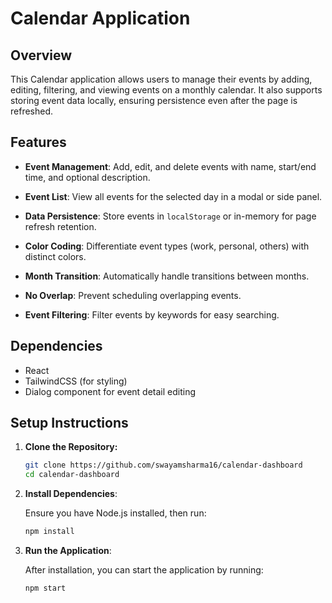 # Calendar Application

## Overview

This Calendar application allows users to manage their events by adding, editing, filtering, and viewing events on a monthly calendar. It also supports storing event data locally, ensuring persistence even after the page is refreshed.

## Features

- **Event Management**: Add, edit, and delete events with name, start/end time, and optional description.
- **Event List**: View all events for the selected day in a modal or side panel.

- **Data Persistence**: Store events in `localStorage` or in-memory for page refresh retention.

- **Color Coding**: Differentiate event types (work, personal, others) with distinct colors.

- **Month Transition**: Automatically handle transitions between months.

- **No Overlap**: Prevent scheduling overlapping events.

- **Event Filtering**: Filter events by keywords for easy searching.

## Dependencies

- React
- TailwindCSS (for styling)
- Dialog component for event detail editing

## Setup Instructions

1. **Clone the Repository:**

   ```bash
   git clone https://github.com/swayamsharma16/calendar-dashboard
   cd calendar-dashboard
   ```

2. **Install Dependencies**:

   Ensure you have Node.js installed, then run:

   ```bash
   npm install
   ```

3. **Run the Application**:

   After installation, you can start the application by running:

   ```bash
   npm start
   ```


